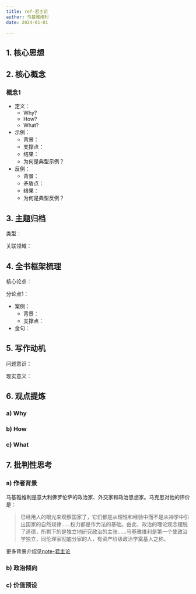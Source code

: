 ```yaml
---
title: ref-君主论
author: 马基雅维利
date: 2024-01-01

---
```


## 1. 核心思想

## 2. 核心概念

### 概念1

- 定义：
  - Why?
  - How?
  - What?
- 示例：
  - 背景：
  - 支撑点：
  - 结果：
  - 为何是典型示例？
- 反例：
  - 背景：
  - 矛盾点：
  - 结果：
  - 为何是典型反例？

## 3. 主题归档

类型：

关联领域：

## 4. 全书框架梳理

核心论点：

分论点1：

- 案例：
  - 背景：
  - 支撑点：  
- 金句：  

## 5. 写作动机

问题意识：

现实意义：

## 6. 观点提炼

### a) Why

### b) How

### c) What

## 7. 批判性思考

### a) 作者背景

马基雅维利是意大利佛罗伦萨的政治家、外交家和政治思想家。马克思对他的评价是：

> 已经用人的眼光来观察国家了，它们都是从理性和经验中而不是从神学中引出国家的自然规律……权力都是作为法的基础。由此，政治的理论观念摆脱了道德，所剩下的是独立地研究政治的主张……马基雅维利是第一个使政治学独立，同伦理家彻底分家的人，有资产阶级政治学奠基人之称。

更多背景介绍见[note-君主论](note-君主论.m)

### b) 政治倾向

### c) 价值预设

